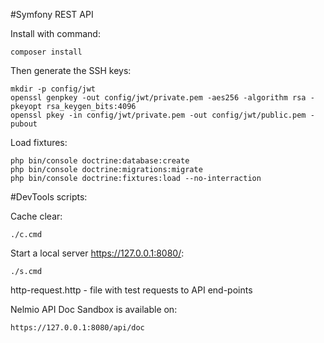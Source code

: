 #Symfony REST API 

Install with command: 

    composer install

Then generate the SSH keys:

    mkdir -p config/jwt
    openssl genpkey -out config/jwt/private.pem -aes256 -algorithm rsa -pkeyopt rsa_keygen_bits:4096
    openssl pkey -in config/jwt/private.pem -out config/jwt/public.pem -pubout

Load fixtures:

    php bin/console doctrine:database:create
    php bin/console doctrine:migrations:migrate
    php bin/console doctrine:fixtures:load --no-interraction


#DevTools scripts:

Cache clear:
    
    ./c.cmd 

Start a local server https://127.0.0.1:8080/:

    ./s.cmd

http-request.http - file with test requests to API end-points

Nelmio API Doc Sandbox is available on: 

    https://127.0.0.1:8080/api/doc
